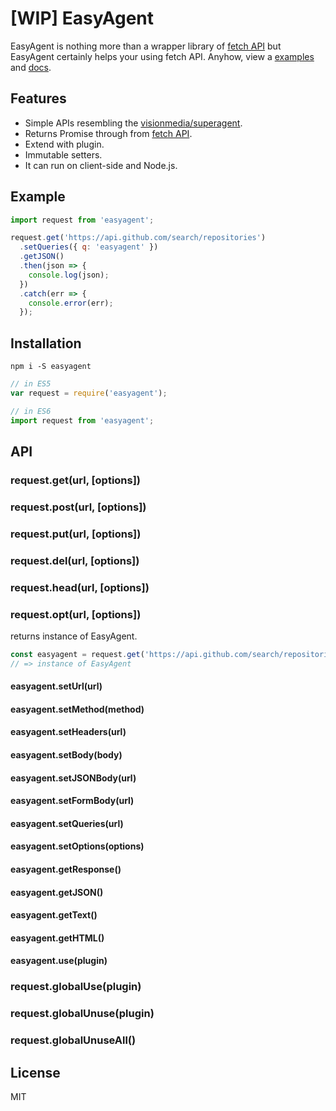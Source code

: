 # [WIP] EasyAgent

EasyAgent is nothing more than a wrapper library of [fetch API](https://fetch.spec.whatwg.org/) but EasyAgent certainly helps your using fetch API. Anyhow, view a [examples](#examples) and [docs](#installation).

## Features

- Simple APIs resembling the [visionmedia/superagent](https://github.com/visionmedia/superagent).
- Returns Promise through from [fetch API](https://fetch.spec.whatwg.org/).
- Extend with plugin.
- Immutable setters.
- It can run on client-side and Node.js.

## Example

```javascript
import request from 'easyagent';

request.get('https://api.github.com/search/repositories')
  .setQueries({ q: 'easyagent' })
  .getJSON()
  .then(json => {
    console.log(json);
  })
  .catch(err => {
    console.error(err);
  });
```

## Installation

```
npm i -S easyagent
```

```javascript
// in ES5
var request = require('easyagent');

// in ES6
import request from 'easyagent';
```

## API

### request.get(url, [options])
### request.post(url, [options])
### request.put(url, [options])
### request.del(url, [options])
### request.head(url, [options])
### request.opt(url, [options])

returns instance of EasyAgent.

```javascript
const easyagent = request.get('https://api.github.com/search/repositories');
// => instance of EasyAgent
```

#### easyagent.setUrl(url)
#### easyagent.setMethod(method)
#### easyagent.setHeaders(url)
#### easyagent.setBody(body)
#### easyagent.setJSONBody(url)
#### easyagent.setFormBody(url)
#### easyagent.setQueries(url)
#### easyagent.setOptions(options)

#### easyagent.getResponse()
#### easyagent.getJSON()
#### easyagent.getText()
#### easyagent.getHTML()

#### easyagent.use(plugin)

### request.globalUse(plugin)
### request.globalUnuse(plugin)
### request.globalUnuseAll()

## License

MIT
